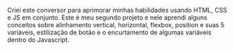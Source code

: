 Criei este conversor para aprimorar minhas habilidades usando HTML, CSS e JS em conjunto.
Este é meu segundo projeto e nele aprendi alguns conceitos sobre alinhamento vertical, horizontal, flexbox, position e suas 5 variáveis, estilização de botão e o encurtamento de algumas variáveis dentro do Javascript.